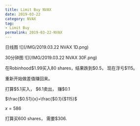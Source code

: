 ```yaml
---
title: Limit Buy NVAX
date: 2019-03-22
category: NVAX
tag:
- Limit Buy
permalink: 2019-03-22-NVAX
---
```


日线图
![](/IMG/2019.03.22 NVAX 1D.png)

30分钟图
![](/IMG/2019.03.22 NVAX 30F.png)

在Robinhood$\$$1.99买入80 shares，结果跌到$\$$0.5， 现在浮亏$\$$115。

重新开始做差值赚回来。

打算$\$$5.1买入， $\$$6.1卖出， 赚$\$$0.1

$\frac{$0.51}{x}=\frac{$0.1}{$115}$

$x = 586$

打算买600 shares， 需要$\$$306.
